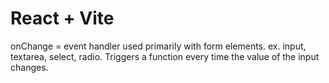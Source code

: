 # React + Vite

onChange = event handler used primarily with form elements.
ex. input, textarea, select, radio.
Triggers a function every time the value of the input changes.

